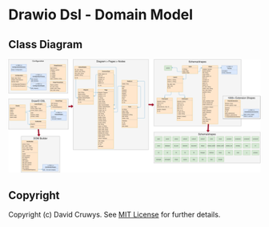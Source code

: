 # Drawio Dsl - Domain Model

## Class Diagram

![](domain-modal/domain_model_custom.png)

## Copyright

Copyright (c) David Cruwys. See [MIT License](LICENSE.txt) for further details.
